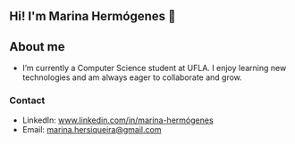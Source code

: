 ## Hi! I'm Marina Hermógenes 👋

## About me
- I’m currently a Computer Science student at UFLA. I enjoy learning new technologies and am always eager to collaborate and grow.
  
### Contact
- LinkedIn: www.linkedin.com/in/marina-hermógenes
- Email: marina.hersiqueira@gmail.com
